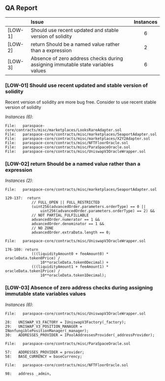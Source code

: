 


## QA Report


| |Issue|Instances|
|-|:-|:-:|
| [LOW-1] | Should use recent updated and stable version of solidity | 6 |
| [LOW-2] | return Should be a named value rather than a expression | 2 |
| [LOW-3] | Absence of zero address checks during assigning immutable state variables values | 6 |


### [LOW-01] Should use recent updated and stable version of solidity
Recent version of solidity are more bug free. Consider to use recent stable version of solidity

*Instances (6)*:
```solidity
File:   paraspace-core/contracts/misc/marketplaces/LooksRareAdapter.sol
File:   paraspace-core/contracts/misc/marketplaces/SeaportAdapter.sol
File:   paraspace-core/contracts/misc/marketplaces/X2Y2Adapter.sol
File:   paraspace-core/contracts/misc/NFTFloorOracle.sol
File:   paraspace-core/contracts/misc/ParaSpaceOracle.sol
File:   paraspace-core/contracts/misc/UniswapV3OracleWrapper.sol

```

### [LOW-02] return Should be a named value rather than a expression

*Instances (2)*:
```solidity
File:   paraspace-core/contracts/misc/marketplaces/SeaportAdapter.sol

129-137:  return  
            // FULL_OPEN || FULL_RESTRICTED
            (uint256(advancedOrder.parameters.orderType) == 0 ||
                uint256(advancedOrder.parameters.orderType) == 2) &&
            // NOT PARTIAL_FULFILLABLE
            advancedOrder.numerator == 1 &&
            advancedOrder.denominator == 1 &&
            // NO ZONE
            advancedOrder.extraData.length == 0;
```

```solidity
File:   paraspace-core/contracts/misc/UniswapV3OracleWrapper.sol

176-180: return  
            (((liquidityAmount0 + feeAmount0) * oracleData.token0Price) /
                10**oracleData.token0Decimal) +
            (((liquidityAmount1 + feeAmount1) * oracleData.token1Price) /
                10**oracleData.token1Decimal);
```

### [LOW-03] Absence of zero address checks during assigning immutable state variables values

*Instances (6)*:
```solidity
File:   paraspace-core/contracts/misc/UniswapV3OracleWrapper.sol

28:   UNISWAP_V3_FACTORY = IUniswapV3Factory(_factory);
29:   UNISWAP_V3_POSITION_MANAGER = INonfungiblePositionManager(_manager);
30:   ADDRESSES_PROVIDER = IPoolAddressesProvider(_addressProvider);
```

```solidity
File:   paraspace-core/contracts/misc/ParaSpaceOracle.sol

57:   ADDRESSES_PROVIDER = provider;  
58:   BASE_CURRENCY = baseCurrency;
```

```solidity
File:   paraspace-core/contracts/misc/NFTFloorOracle.sol

98:   address _admin,
```